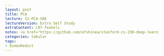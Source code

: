 ```yaml
---
layout: post
title: PCA
lecture: S2-PCA-VAE 
lectureVersion: Extra Self Study
extraContent: L07-feaSelc
notes: <a href="https://github.com/afshinea/stanford-cs-230-deep-learning"> DNN Cheatsheets </a> 
categories: tabular
tags:
- DimenReduct
---
```

